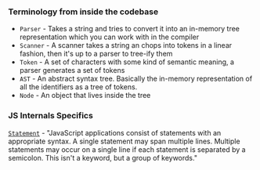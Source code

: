 ### Terminology from inside the codebase

- `Parser` - Takes a string and tries to convert it into an in-memory tree representation which you can work with
  in the compiler
- `Scanner` - A scanner takes a string an chops into tokens in a linear fashion, then it's up to a parser to
  tree-ify them
- `Token` - A set of characters with some kind of semantic meaning, a parser generates a set of tokens
- `AST` - An abstract syntax tree. Basically the in-memory representation of all the identifiers as a tree of
  tokens.
- `Node` - An object that lives inside the tree

### JS Internals Specifics

[`Statement`](https://developer.mozilla.org/en-US/docs/Web/JavaScript/Reference/Statements) - "JavaScript
applications consist of statements with an appropriate syntax. A single statement may span multiple lines.
Multiple statements may occur on a single line if each statement is separated by a semicolon. This isn't a
keyword, but a group of keywords."
